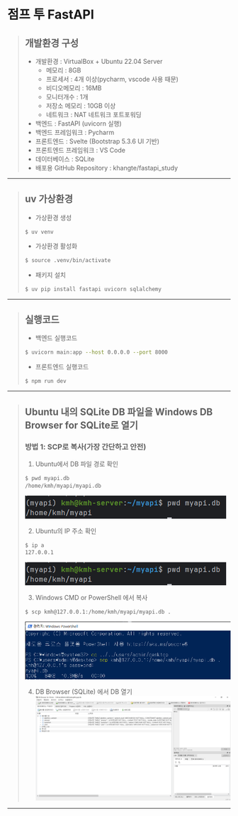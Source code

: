 # 점프 투 FastAPI

> ## 개발환경 구성 
> - 개발환경 : VirtualBox + Ubuntu 22.04 Server
>   - 메모리 : 8GB
>   - 프로세서 : 4개 이상(pycharm, vscode 사용 때문)
>   - 비디오메모리 : 16MB
>   - 모니터개수 : 1개
>   - 저장소 메모리 : 10GB 이상
>   - 네트워크 : NAT 네트워크 포트포워딩
> - 백엔드 : FastAPI (uvicorn 실행)
> - 백엔드 프레임워크 : Pycharm 
> - 프론트엔드 : Svelte (Bootstrap 5.3.6 UI 기반)
> - 프론트엔드 프레임워크 : VS Code 
> - 데이터베이스 : SQLite
> - 배포용 GitHub Repository : khangte/fastapi_study

---
> ## uv 가상환경
> - 가상환경 생성
> ```
> $ uv venv
> ```
> - 가상환경 활성화
> ```bash
> $ source .venv/bin/activate 
> ```
> - 패키지 설치
> ```bash
> $ uv pip install fastapi uvicorn sqlalchemy
> ```

---
> ## 실행코드
> - 백엔드 실행코드
> ```bash
> $ uvicorn main:app --host 0.0.0.0 --port 8000
> ```
> - 프론트엔드 실행코드
> ```bash
> $ npm run dev
> ```

---

> ## Ubuntu 내의 SQLite DB 파일을 Windows DB Browser for SQLite로 열기
> ### 방법 1: SCP로 복사(가장 간단하고 안전)
> 1. Ubuntu에서 DB 파일 경로 확인
> ```bash
> $ pwd myapi.db
> /home/kmh/myapi/myapi.db
> ```
> ![check_db_path.PNG](images/check_db_path.PNG)
> 
> 2. Ubuntu의 IP 주소 확인
> ```bash
> $ ip a
> 127.0.0.1
> ```
> ![check_db_path.PNG](images/check_db_path.PNG)
>
> 3. Windows CMD or PowerShell 에서 복사
> ```bash
> $ scp kmh@127.0.0.1:/home/kmh/myapi/myapi.db .
> ```
> ![copy_db.PNG](images/copy_db.PNG)
> 
> 4. DB Browser (SQLite) 에서 DB 열기
> ![open_db.png](images/open_db.png)

---

